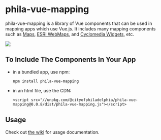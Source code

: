 # phila-vue-mapping

phila-vue-mapping is a library of Vue components that can be used in mapping apps which use Vue.js.  It includes many mapping components such as [Maps](https://github.com/CityOfPhiladelphia/phila-vue-mapping/wiki/Map), [ESRI WebMaps](https://github.com/CityOfPhiladelphia/phila-vue-mapping/wiki/EsriWebMap), and [Cyclomedia Widgets](https://github.com/CityOfPhiladelphia/phila-vue-mapping/wiki/CyclomediaWidget), etc.

![](https://s3.amazonaws.com/mapboard-images/TopicPanel/BadgeCustom.JPG)

## To Include The Components In Your App
* in a bundled app, use npm:

    `npm install phila-vue-mapping`

* in an html file, use the CDN:

    `<script src="//unpkg.com/@cityofphiladelphia/phila-vue-mapping@0.0.8/dist/phila-vue-mapping.js"></script>`


## Usage
Check out [the wiki](https://github.com/CityOfPhiladelphia/phila-vue-mapping/wiki) for usage documentation.
